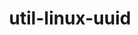 ---
title: "util-linux-uuid"
layout: cache
categories: [package, develop-2024-06-09]
meta: {"versions": ["2.40.1"], "compilers": ["cce@=15.0.1", "gcc@=10.2.1", "gcc@=10.3.0", "gcc@=11.1.0", "gcc@=11.4.0", "gcc@=12.3.0", "gcc@=7.3.1", "gcc@=7.5.0", "gcc@=9.4.0", "oneapi@=2023.2.0", "oneapi@=2024.0.0"], "oss": ["amzn2", "centos7", "rhel8", "sle_hpc15", "ubuntu18.04", "ubuntu20.04", "ubuntu22.04"], "platforms": ["linux"], "targets": ["aarch64", "neoverse_n1", "neoverse_v1", "neoverse_v2", "ppc64le", "x86_64_v3", "x86_64_v4", "zen4"], "stacks": ["aws-isc", "aws-isc-aarch64", "aws-pcluster-neoverse_v1", "aws-pcluster-x86_64_v4", "build_systems", "data-vis-sdk", "developer-tools", "developer-tools-manylinux2014", "e4s", "e4s-cray-rhel", "e4s-cray-sles", "e4s-neoverse-v2", "e4s-neoverse_v1", "e4s-oneapi", "e4s-power", "e4s-rocm-external", "ml-linux-x86_64-cpu", "ml-linux-x86_64-cuda", "radiuss", "radiuss-aws", "radiuss-aws-aarch64", "root", "tutorial"], "num_specs": 20, "num_specs_by_stack": {"e4s-neoverse-v2": 1, "root": 20, "e4s-neoverse_v1": 1, "e4s-power": 1, "e4s-rocm-external": 1, "tutorial": 2, "e4s": 1, "ml-linux-x86_64-cuda": 1, "ml-linux-x86_64-cpu": 1, "radiuss": 1, "developer-tools": 1, "build_systems": 1, "e4s-oneapi": 1, "radiuss-aws-aarch64": 2, "aws-isc-aarch64": 2, "aws-isc": 1, "radiuss-aws": 1, "e4s-cray-rhel": 1, "aws-pcluster-neoverse_v1": 2, "aws-pcluster-x86_64_v4": 4, "data-vis-sdk": 1, "developer-tools-manylinux2014": 1, "e4s-cray-sles": 1}}
spec_details: [{"hash": "2i4raqzvx3si233u42zvuatf54yytdas", "compiler": "gcc@=11.4.0", "versions": ["2.40.1"], "os": "ubuntu22.04", "platform": "linux", "target": "neoverse_v2", "variants": ["build_system=autotools"], "stacks": ["e4s-neoverse-v2", "root"], "size": "-", "tarball": "https://binaries.spack.io/develop-2024-06-09/build_cache/linux-ubuntu22.04-neoverse_v2/gcc-11.4.0/util-linux-uuid-2.40.1/linux-ubuntu22.04-neoverse_v2-gcc-11.4.0-util-linux-uuid-2.40.1-2i4raqzvx3si233u42zvuatf54yytdas.spack"}, {"hash": "dqxfljk6iwbdxjter7h64epted5rpaqs", "compiler": "gcc@=11.4.0", "versions": ["2.40.1"], "os": "ubuntu22.04", "platform": "linux", "target": "neoverse_v1", "variants": ["build_system=autotools"], "stacks": ["root", "e4s-neoverse_v1"], "size": "-", "tarball": "https://binaries.spack.io/develop-2024-06-09/build_cache/linux-ubuntu22.04-neoverse_v1/gcc-11.4.0/util-linux-uuid-2.40.1/linux-ubuntu22.04-neoverse_v1-gcc-11.4.0-util-linux-uuid-2.40.1-dqxfljk6iwbdxjter7h64epted5rpaqs.spack"}, {"hash": "tjm2aenabap3o2ik62dvqk4zfch7zx2w", "compiler": "gcc@=9.4.0", "versions": ["2.40.1"], "os": "ubuntu20.04", "platform": "linux", "target": "ppc64le", "variants": ["build_system=autotools"], "stacks": ["root", "e4s-power"], "size": "-", "tarball": "https://binaries.spack.io/develop-2024-06-09/build_cache/linux-ubuntu20.04-ppc64le/gcc-9.4.0/util-linux-uuid-2.40.1/linux-ubuntu20.04-ppc64le-gcc-9.4.0-util-linux-uuid-2.40.1-tjm2aenabap3o2ik62dvqk4zfch7zx2w.spack"}, {"hash": "vl2hqwbtmma5haiq3zulcndrrzvgpdxz", "compiler": "gcc@=11.4.0", "versions": ["2.40.1"], "os": "ubuntu22.04", "platform": "linux", "target": "x86_64_v3", "variants": ["build_system=autotools"], "stacks": ["e4s-rocm-external", "root", "tutorial", "e4s", "ml-linux-x86_64-cuda", "ml-linux-x86_64-cpu"], "size": "-", "tarball": "https://binaries.spack.io/develop-2024-06-09/build_cache/linux-ubuntu22.04-x86_64_v3/gcc-11.4.0/util-linux-uuid-2.40.1/linux-ubuntu22.04-x86_64_v3-gcc-11.4.0-util-linux-uuid-2.40.1-vl2hqwbtmma5haiq3zulcndrrzvgpdxz.spack"}, {"hash": "5yrjssphnz2csrx23rhpla4mbrfqv5g7", "compiler": "gcc@=7.5.0", "versions": ["2.40.1"], "os": "ubuntu18.04", "platform": "linux", "target": "x86_64_v3", "variants": ["build_system=autotools"], "stacks": ["root", "radiuss", "developer-tools", "build_systems"], "size": "-", "tarball": "https://binaries.spack.io/develop-2024-06-09/build_cache/linux-ubuntu18.04-x86_64_v3/gcc-7.5.0/util-linux-uuid-2.40.1/linux-ubuntu18.04-x86_64_v3-gcc-7.5.0-util-linux-uuid-2.40.1-5yrjssphnz2csrx23rhpla4mbrfqv5g7.spack"}, {"hash": "32nr5qwq4qqhlitwq3ul6plpefiuw5cq", "compiler": "oneapi@=2024.0.0", "versions": ["2.40.1"], "os": "ubuntu22.04", "platform": "linux", "target": "x86_64_v3", "variants": ["build_system=autotools"], "stacks": ["root", "e4s-oneapi"], "size": "-", "tarball": "https://binaries.spack.io/develop-2024-06-09/build_cache/linux-ubuntu22.04-x86_64_v3/oneapi-2024.0.0/util-linux-uuid-2.40.1/linux-ubuntu22.04-x86_64_v3-oneapi-2024.0.0-util-linux-uuid-2.40.1-32nr5qwq4qqhlitwq3ul6plpefiuw5cq.spack"}, {"hash": "b7hgwsmddlxrxmseudarudo7lbrwpfyk", "compiler": "gcc@=7.3.1", "versions": ["2.40.1"], "os": "amzn2", "platform": "linux", "target": "neoverse_n1", "variants": ["build_system=autotools"], "stacks": ["root", "radiuss-aws-aarch64", "aws-isc-aarch64"], "size": "-", "tarball": "https://binaries.spack.io/develop-2024-06-09/build_cache/linux-amzn2-neoverse_n1/gcc-7.3.1/util-linux-uuid-2.40.1/linux-amzn2-neoverse_n1-gcc-7.3.1-util-linux-uuid-2.40.1-b7hgwsmddlxrxmseudarudo7lbrwpfyk.spack"}, {"hash": "4fasyn35nexswvzrvj63nlqzgsp2nven", "compiler": "gcc@=7.3.1", "versions": ["2.40.1"], "os": "amzn2", "platform": "linux", "target": "x86_64_v3", "variants": ["build_system=autotools"], "stacks": ["root", "aws-isc", "radiuss-aws"], "size": "-", "tarball": "https://binaries.spack.io/develop-2024-06-09/build_cache/linux-amzn2-x86_64_v3/gcc-7.3.1/util-linux-uuid-2.40.1/linux-amzn2-x86_64_v3-gcc-7.3.1-util-linux-uuid-2.40.1-4fasyn35nexswvzrvj63nlqzgsp2nven.spack"}, {"hash": "kua7jfo27ykaunq2jy6innfhttnv3gt5", "compiler": "gcc@=7.3.1", "versions": ["2.40.1"], "os": "amzn2", "platform": "linux", "target": "aarch64", "variants": ["build_system=autotools"], "stacks": ["root", "radiuss-aws-aarch64", "aws-isc-aarch64"], "size": "-", "tarball": "https://binaries.spack.io/develop-2024-06-09/build_cache/linux-amzn2-aarch64/gcc-7.3.1/util-linux-uuid-2.40.1/linux-amzn2-aarch64-gcc-7.3.1-util-linux-uuid-2.40.1-kua7jfo27ykaunq2jy6innfhttnv3gt5.spack"}, {"hash": "uynvobdcj7vwdsgkwhgt7wwlyi76cgph", "compiler": "cce@=15.0.1", "versions": ["2.40.1"], "os": "rhel8", "platform": "linux", "target": "zen4", "variants": ["build_system=autotools"], "stacks": ["root", "e4s-cray-rhel"], "size": "-", "tarball": "https://binaries.spack.io/develop-2024-06-09/build_cache/linux-rhel8-zen4/cce-15.0.1/util-linux-uuid-2.40.1/linux-rhel8-zen4-cce-15.0.1-util-linux-uuid-2.40.1-uynvobdcj7vwdsgkwhgt7wwlyi76cgph.spack"}, {"hash": "afgir7o2yrznvczec2kjvruqvlepcodw", "compiler": "gcc@=12.3.0", "versions": ["2.40.1"], "os": "amzn2", "platform": "linux", "target": "neoverse_n1", "variants": ["build_system=autotools"], "stacks": ["aws-pcluster-neoverse_v1", "root"], "size": "-", "tarball": "https://binaries.spack.io/develop-2024-06-09/build_cache/linux-amzn2-neoverse_n1/gcc-12.3.0/util-linux-uuid-2.40.1/linux-amzn2-neoverse_n1-gcc-12.3.0-util-linux-uuid-2.40.1-afgir7o2yrznvczec2kjvruqvlepcodw.spack"}, {"hash": "z2g2wd2be5nlwfe43gg5pascd7lxc7gi", "compiler": "oneapi@=2023.2.0", "versions": ["2.40.1"], "os": "amzn2", "platform": "linux", "target": "x86_64_v3", "variants": ["build_system=autotools"], "stacks": ["root", "aws-pcluster-x86_64_v4"], "size": "-", "tarball": "https://binaries.spack.io/develop-2024-06-09/build_cache/linux-amzn2-x86_64_v3/oneapi-2023.2.0/util-linux-uuid-2.40.1/linux-amzn2-x86_64_v3-oneapi-2023.2.0-util-linux-uuid-2.40.1-z2g2wd2be5nlwfe43gg5pascd7lxc7gi.spack"}, {"hash": "ygvn2mgnlhku5ymn6bkyvdp2kh2yltix", "compiler": "gcc@=11.1.0", "versions": ["2.40.1"], "os": "ubuntu20.04", "platform": "linux", "target": "x86_64_v3", "variants": ["build_system=autotools"], "stacks": ["root", "data-vis-sdk"], "size": "-", "tarball": "https://binaries.spack.io/develop-2024-06-09/build_cache/linux-ubuntu20.04-x86_64_v3/gcc-11.1.0/util-linux-uuid-2.40.1/linux-ubuntu20.04-x86_64_v3-gcc-11.1.0-util-linux-uuid-2.40.1-ygvn2mgnlhku5ymn6bkyvdp2kh2yltix.spack"}, {"hash": "wow6nnuufxoedbvt76ssl7fdmwsc6tbl", "compiler": "gcc@=10.2.1", "versions": ["2.40.1"], "os": "centos7", "platform": "linux", "target": "x86_64_v3", "variants": ["build_system=autotools"], "stacks": ["root", "developer-tools-manylinux2014"], "size": "-", "tarball": "https://binaries.spack.io/develop-2024-06-09/build_cache/linux-centos7-x86_64_v3/gcc-10.2.1/util-linux-uuid-2.40.1/linux-centos7-x86_64_v3-gcc-10.2.1-util-linux-uuid-2.40.1-wow6nnuufxoedbvt76ssl7fdmwsc6tbl.spack"}, {"hash": "bvtzvcbu7uhi7ohxyf276gl4tzqhlib2", "compiler": "gcc@=10.3.0", "versions": ["2.40.1"], "os": "sle_hpc15", "platform": "linux", "target": "x86_64_v4", "variants": ["build_system=autotools"], "stacks": ["root", "e4s-cray-sles"], "size": "-", "tarball": "https://binaries.spack.io/develop-2024-06-09/build_cache/linux-sle_hpc15-x86_64_v4/gcc-10.3.0/util-linux-uuid-2.40.1/linux-sle_hpc15-x86_64_v4-gcc-10.3.0-util-linux-uuid-2.40.1-bvtzvcbu7uhi7ohxyf276gl4tzqhlib2.spack"}, {"hash": "33jbtizv4wyr6tmneofr2btgvtnzcmnx", "compiler": "gcc@=12.3.0", "versions": ["2.40.1"], "os": "ubuntu22.04", "platform": "linux", "target": "x86_64_v3", "variants": ["build_system=autotools"], "stacks": ["root", "tutorial"], "size": "-", "tarball": "https://binaries.spack.io/develop-2024-06-09/build_cache/linux-ubuntu22.04-x86_64_v3/gcc-12.3.0/util-linux-uuid-2.40.1/linux-ubuntu22.04-x86_64_v3-gcc-12.3.0-util-linux-uuid-2.40.1-33jbtizv4wyr6tmneofr2btgvtnzcmnx.spack"}, {"hash": "6wr7yx4lsmi3yhmuirxoh3cljqq4mbll", "compiler": "gcc@=12.3.0", "versions": ["2.40.1"], "os": "amzn2", "platform": "linux", "target": "neoverse_v1", "variants": ["build_system=autotools"], "stacks": ["aws-pcluster-neoverse_v1", "root"], "size": "-", "tarball": "https://binaries.spack.io/develop-2024-06-09/build_cache/linux-amzn2-neoverse_v1/gcc-12.3.0/util-linux-uuid-2.40.1/linux-amzn2-neoverse_v1-gcc-12.3.0-util-linux-uuid-2.40.1-6wr7yx4lsmi3yhmuirxoh3cljqq4mbll.spack"}, {"hash": "dkhddrhaqxl24ncgn4rsynhcgf3wt7p7", "compiler": "gcc@=12.3.0", "versions": ["2.40.1"], "os": "amzn2", "platform": "linux", "target": "x86_64_v3", "variants": ["build_system=autotools"], "stacks": ["root", "aws-pcluster-x86_64_v4"], "size": "-", "tarball": "https://binaries.spack.io/develop-2024-06-09/build_cache/linux-amzn2-x86_64_v3/gcc-12.3.0/util-linux-uuid-2.40.1/linux-amzn2-x86_64_v3-gcc-12.3.0-util-linux-uuid-2.40.1-dkhddrhaqxl24ncgn4rsynhcgf3wt7p7.spack"}, {"hash": "ajrl7tucfetsgfph6jfsnhxgzpy5fedm", "compiler": "oneapi@=2023.2.0", "versions": ["2.40.1"], "os": "amzn2", "platform": "linux", "target": "x86_64_v4", "variants": ["build_system=autotools"], "stacks": ["root", "aws-pcluster-x86_64_v4"], "size": "-", "tarball": "https://binaries.spack.io/develop-2024-06-09/build_cache/linux-amzn2-x86_64_v4/oneapi-2023.2.0/util-linux-uuid-2.40.1/linux-amzn2-x86_64_v4-oneapi-2023.2.0-util-linux-uuid-2.40.1-ajrl7tucfetsgfph6jfsnhxgzpy5fedm.spack"}, {"hash": "4pwt7argxmqgfdwz5u7x2uwq57lkww7p", "compiler": "gcc@=12.3.0", "versions": ["2.40.1"], "os": "amzn2", "platform": "linux", "target": "x86_64_v4", "variants": ["build_system=autotools"], "stacks": ["root", "aws-pcluster-x86_64_v4"], "size": "-", "tarball": "https://binaries.spack.io/develop-2024-06-09/build_cache/linux-amzn2-x86_64_v4/gcc-12.3.0/util-linux-uuid-2.40.1/linux-amzn2-x86_64_v4-gcc-12.3.0-util-linux-uuid-2.40.1-4pwt7argxmqgfdwz5u7x2uwq57lkww7p.spack"}]
---